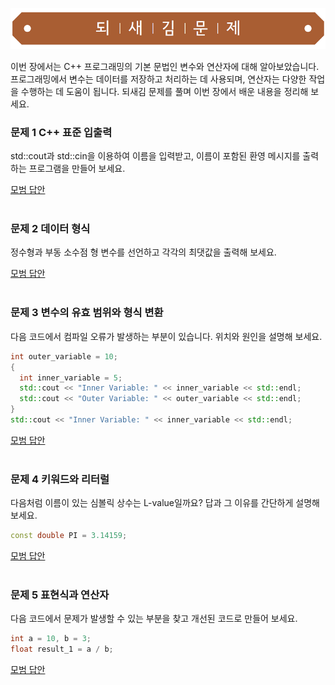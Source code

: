 ![](../../images/exercise_title.png "되새김문제")

이번 장에서는 C++ 프로그래밍의 기본 문법인 변수와 연산자에 대해 알아보았습니다. 프로그래밍에서
변수는 데이터를 저장하고 처리하는 데 사용되며, 연산자는 다양한 작업을 수행하는 데 도움이 됩니다.
되새김 문제를 풀며 이번 장에서 배운 내용을 정리해 보세요.

### 문제 1 C++ 표준 입출력
std::cout과 std::cin을 이용하여 이름을 입력받고, 이름이 포함된 환영 메시지를 출력하는 프로그램을 만들어 보세요.

[모범 답안](https://github.com/mystous/DoItCPP/tree/main/exercise/ch02/solution_02.md "문제 1번 정답")
<br /><br />

### 문제 2 데이터 형식
정수형과 부동 소수점 형 변수를 선언하고 각각의 최댓값을 출력해 보세요.

[모범 답안](https://github.com/mystous/DoItCPP/tree/main/exercise/ch02/solution_02.md "문제 2번 정답")
<br /><br />

### 문제 3 변수의 유효 범위와 형식 변환
다음 코드에서 컴파일 오류가 발생하는 부분이 있습니다. 위치와 원인을 설명해 보세요.

```cpp
int outer_variable = 10;
{
  int inner_variable = 5;
  std::cout << "Inner Variable: " << inner_variable << std::endl;
  std::cout << "Outer Variable: " << outer_variable << std::endl;
}
std::cout << "Inner Variable: " << inner_variable << std::endl;
```

[모범 답안](https://github.com/mystous/DoItCPP/tree/main/exercise/ch02/solution_03.md "문제 3번 정답")
<br /><br />

### 문제 4 키워드와 리터럴
다음처럼 이름이 있는 심볼릭 상수는 L-value일까요? 답과 그 이유를 간단하게 설명해 보세요.
```cpp
const double PI = 3.14159;
```

[모범 답안](https://github.com/mystous/DoItCPP/tree/main/exercise/ch02/solution_04.md "문제 4번 정답")
<br /><br />

### 문제 5 표현식과 연산자
다음 코드에서 문제가 발생할 수 있는 부분을 찾고 개선된 코드로 만들어 보세요.
```cpp
int a = 10, b = 3;
float result_1 = a / b;
```
[모범 답안](https://github.com/mystous/DoItCPP/tree/main/exercise/ch02/solution_05.md "문제 5번 정답")
